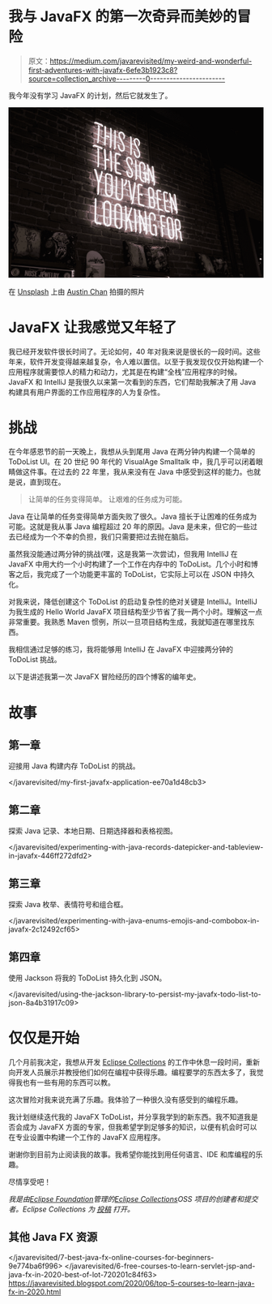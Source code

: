 # 我与 JavaFX 的第一次奇异而美妙的冒险

> 原文：<https://medium.com/javarevisited/my-weird-and-wonderful-first-adventures-with-javafx-6efe3b1923c8?source=collection_archive---------0----------------------->

我今年没有学习 JavaFX 的计划，然后它就发生了。

![](img/4c9c24c291bf03a30ea2b34741193a48.png)

在 [Unsplash](https://unsplash.com?utm_source=medium&utm_medium=referral) 上由 [Austin Chan](https://unsplash.com/@austinchan?utm_source=medium&utm_medium=referral) 拍摄的照片

# JavaFX 让我感觉又年轻了

我已经开发软件很长时间了。无论如何，40 年对我来说是很长的一段时间。这些年来，软件开发变得越来越复杂，令人难以置信。以至于我发现仅仅开始构建一个应用程序就需要惊人的精力和动力，尤其是在构建“全栈”应用程序的时候。JavaFX 和 IntelliJ 是我很久以来第一次看到的东西，它们帮助我解决了用 Java 构建具有用户界面的工作应用程序的人为复杂性。

# 挑战

在今年感恩节的前一天晚上，我想从头到尾用 Java 在两分钟内构建一个简单的 ToDoList UI。在 20 世纪 90 年代的 VisualAge Smalltalk 中，我几乎可以闭着眼睛做这件事。在过去的 22 年里，我从来没有在 Java 中感受到这样的能力。也就是说，直到现在。

> 让简单的任务变得简单。
> 让艰难的任务成为可能。

Java 在让简单的任务变得简单方面失败了很久。Java 擅长于让困难的任务成为可能。这就是我从事 Java 编程超过 20 年的原因。Java 是未来，但它的一些过去已经成为一个不幸的负担，我们只需要把过去抛在脑后。

虽然我没能通过两分钟的挑战(嘿，这是我第一次尝试)，但我用 IntelliJ 在 JavaFX 中用大约一个小时构建了一个工作在内存中的 ToDoList。几个小时和博客之后，我完成了一个功能更丰富的 ToDoList，它实际上可以在 JSON 中持久化。

对我来说，降低创建这个 ToDoList 的启动复杂性的绝对关键是 IntelliJ。IntelliJ 为我生成的 Hello World JavaFX 项目结构至少节省了我一两个小时。理解这一点非常重要。我熟悉 Maven 惯例，所以一旦项目结构生成，我就知道在哪里找东西。

我相信通过足够的练习，我将能够用 IntelliJ 在 JavaFX 中迎接两分钟的 ToDoList 挑战。

以下是讲述我第一次 JavaFX 冒险经历的四个博客的编年史。

# 故事

## 第一章

迎接用 Java 构建内存 ToDoList 的挑战。

</javarevisited/my-first-javafx-application-ee70a1d48cb3>  

## 第二章

探索 Java 记录、本地日期、日期选择器和表格视图。

</javarevisited/experimenting-with-java-records-datepicker-and-tableview-in-javafx-446ff272dfd2>  

## 第三章

探索 Java 枚举、表情符号和组合框。

</javarevisited/experimenting-with-java-enums-emojis-and-combobox-in-javafx-2c12492cf65>  

## 第四章

使用 Jackson 将我的 ToDoList 持久化到 JSON。

</javarevisited/using-the-jackson-library-to-persist-my-javafx-todo-list-to-json-8a4b31917c09>  

# 仅仅是开始

几个月前我决定，我想从开发 [Eclipse Collections](https://github.com/eclipse/eclipse-collections) 的工作中休息一段时间，重新向开发人员展示并教授他们如何在编程中获得乐趣。编程要学的东西太多了，我觉得我也有一些有用的东西可以教。

这次冒险对我来说充满了乐趣。我体验了一种很久没有感受到的编程乐趣。

我计划继续迭代我的 JavaFX ToDoList，并分享我学到的新东西。我不知道我是否会成为 JavaFX 方面的专家，但我希望学到足够多的知识，以便有机会时可以在专业设置中构建一个工作的 JavaFX 应用程序。

谢谢你到目前为止阅读我的故事。我希望你能找到用任何语言、IDE 和库编程的乐趣。

尽情享受吧！

*我是由*[*Eclipse Foundation*](https://projects.eclipse.org/projects/technology.collections)*管理的*[*Eclipse Collections*](https://github.com/eclipse/eclipse-collections)*OSS 项目的创建者和提交者。Eclipse Collections 为* [*投稿*](https://github.com/eclipse/eclipse-collections/blob/master/CONTRIBUTING.md) *打开。*

## 其他 Java FX 资源

</javarevisited/7-best-java-fx-online-courses-for-beginners-9e774ba6f996>  </javarevisited/6-free-courses-to-learn-servlet-jsp-and-java-fx-in-2020-best-of-lot-720201c84f63>  <https://javarevisited.blogspot.com/2020/06/top-5-courses-to-learn-java-fx-in-2020.html> 